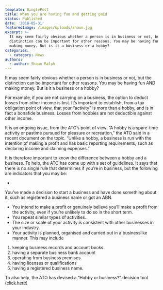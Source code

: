 ```yaml
---
template: SinglePost
title: When you are having fun and getting paid
status: Published
date: '2018-05-31'
featuredImage: /images/uploads/shaun.jpg
excerpt: >-
  It may seem fairly obvious whether a person is in business or not, but the
  distinction can be important for other reasons. You may be having fun AND
  making money. But is it a business or a hobby?
categories:
  - category: News
authors:
  - author: Shaun Ralph
---
```

It may seem fairly obvious whether a person is in business or not, but the distinction can be important for other reasons. You may be having fun AND making money. But is it a business or a hobby?

For example, if you are not carrying on a business, the option to deduct losses from other income is lost. It’s important to establish, from a tax obligation point of view, that your “activity” is more than a hobby, and is in fact a bonafide business. Losses from hobbies are not deductible against other income.

It is an ongoing issue, from the ATO’s point of view. “A hobby is a spare-time activity or pastime pursued for pleasure or recreation,” the ATO said in a recent document on the topic. “Unlike a hobby, a business is run with the intention of making a profit and has basic reporting requirements, such as declaring income and claiming expenses.”

It is therefore important to know the difference between a hobby and a business. To help, the ATO has come up with a set of guidelines. It says that there is no single rule that determines if you’re in business, but the following are indicators that you may be:

* You’ve made a decision to start a business and have done something about it, such as registered a business name or got an ABN.
* You intend to make a profit or genuinely believe you’ll make a profit from the activity, even if you’re unlikely to do so in the short term.
* You repeat similar types of activities.
* The size or scale of your activity is consistent with other businesses in your industry.
* Your activity is planned, organised and carried out in a businesslike manner. This may include

1. keeping business records and account books
2. having a separate business bank account
3. operating from business premises
4. having licenses or qualifications
5. having a registered business name.

To also help, the ATO has devised a “Hobby or business?” decision tool [(click here)](https://start.business.gov.au/)
